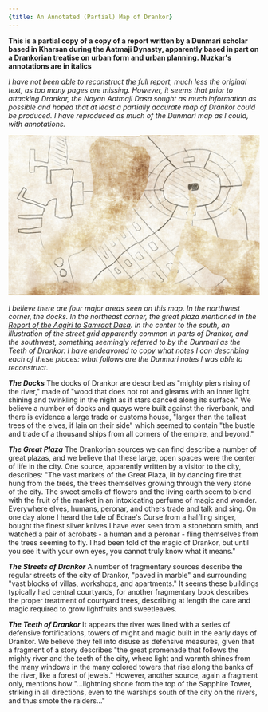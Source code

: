 ```yaml
---
{title: An Annotated (Partial) Map of Drankor}
---
```

**This is a partial copy of a copy of a report written by a Dunmari scholar based in Kharsan during the Aatmaji Dynasty, apparently based in part on a Drankorian treatise on urban form and urban planning. Nuzkar's annotations are in italics**

*I have not been able to reconstruct the full report, much less the original text, as too many pages are missing. However, it seems that prior to attacking Drankor, the Nayan Aatmaji Dasa sought as much information as possible and hoped that at least a partially accurate map of Drankor could be produced. I have reproduced as much of the Dunmari map as I could, with annotations.*

![Drankor Map](../../../assets/drankor-map.png)

*I believe there are four major areas seen on this map. In the northwest corner, the docks. In the northeast corner, the great plaza mentioned in the [Report of the Aagiri to Samraat Dasa](<./report-of-the-aagiri-to-samraat-dasa.md>). In the center to the south, an illustration of the street grid apparently common in parts of Drankor, and the southwest, something seemingly referred to by the Dunmari as the Teeth of Drankor. I have endeavored to copy what notes I can describing each of these places: what follows are the Dunmari notes I was able to reconstruct.*

***The Docks***
The docks of Drankor are described as "mighty piers rising of the river," made of "wood that does not rot and gleams with an inner light, shining and twinkling in the night as if stars danced along its surface." We believe a number of docks and quays were built against the riverbank, and there is evidence a large trade or customs house, "larger than the tallest trees of the elves, if lain on their side" which seemed to contain "the bustle and trade of a thousand ships from all corners of the empire, and beyond."

***The Great Plaza***
The Drankorian sources we can find describe a number of great plazas, and we believe that these large, open spaces were the center of life in the city. One source, apparently written by a visitor to the city, describes: "The vast markets of the Great Plaza, lit by dancing fire that hung from the trees, the trees themselves growing through the very stone of the city. The sweet smells of flowers and the living earth seem to blend with the fruit of the market in an intoxicating perfume of magic and wonder. Everywhere elves, humans, peronar, and others trade and talk and sing. On one day alone I heard the tale of Edrae's Curse from a halfling singer, bought the finest silver knives I have ever seen from a stoneborn smith, and watched a pair of acrobats - a human and a peronar - fling themselves from the trees seeming to fly. I had been told of the magic of Drankor, but until you see it with your own eyes, you cannot truly know what it means." 

***The Streets of Drankor***
A number of fragmentary sources describe the regular streets of the city of Drankor, "paved in marble" and surrounding "vast blocks of villas, workshops, and apartments." It seems these buildings typically had central courtyards, for another fragmentary book describes the proper treatment of courtyard trees, describing at length the care and magic required to grow lightfruits and sweetleaves. 

***The Teeth of Drankor***
It appears the river was lined with a series of defensive fortifications, towers of might and magic built in the early days of Drankor. We believe they fell into disuse as defensive measures, given that a fragment of a story describes "the great promenade that follows the mighty river and the teeth of the city, where light and warmth shines from the many windows in the many colored towers that rise along the banks of the river, like a forest of jewels." However, another source, again a fragment only, mentions how "...lightning shone from the top of the Sapphire Tower, striking in all directions, even to the warships south of the city on the rivers, and thus smote the raiders..."
